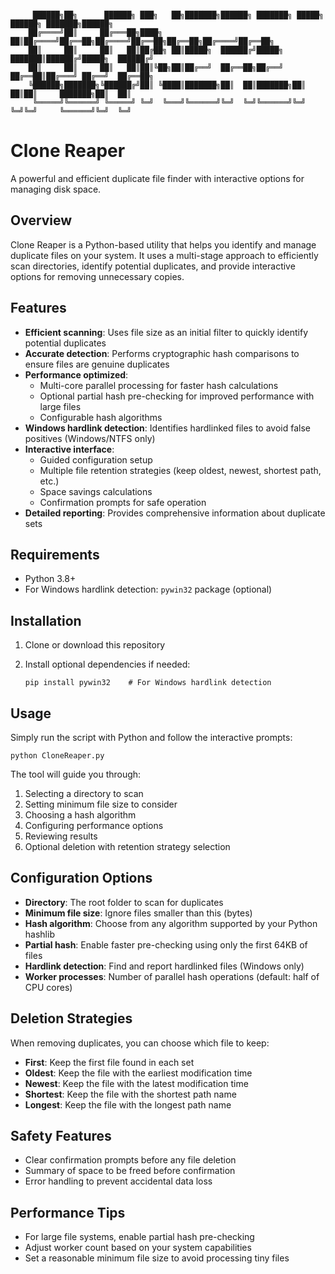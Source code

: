 ```text

     ██████╗██╗      ██████╗ ███╗   ██╗███████╗██████╗ ███████╗ █████╗ ██████╗ ███████╗██████╗  
    ██╔════╝██║     ██╔═══██╗████╗  ██║██╔════╝██╔══██╗██╔════╝██╔══██╗██╔══██╗██╔════╝██╔══██╗ 
    ██║     ██║     ██║   ██║██╔██╗ ██║█████╗  ██████╔╝█████╗  ███████║██████╔╝█████╗  ██████╔╝ 
    ██║     ██║     ██║   ██║██║╚██╗██║██╔══╝  ██╔══██╗██╔══╝  ██╔══██║██╔═══╝ ██╔══╝  ██╔══██╗ 
    ╚██████╗███████╗╚██████╔╝██║ ╚████║███████╗██║  ██║███████╗██║  ██║██║     ███████╗██║  ██║ 
     ╚═════╝╚══════╝ ╚═════╝ ╚═╝  ╚═══╝╚══════╝╚═╝  ╚═╝╚══════╝╚═╝  ╚═╝╚═╝     ╚══════╝╚═╝  ╚═╝ 

```
# Clone Reaper

A powerful and efficient duplicate file finder with interactive options for managing disk space.

## Overview

Clone Reaper is a Python-based utility that helps you identify and manage duplicate files on your system. It uses a multi-stage approach to efficiently scan directories, identify potential duplicates, and provide interactive options for removing unnecessary copies.

## Features

- **Efficient scanning**: Uses file size as an initial filter to quickly identify potential duplicates
- **Accurate detection**: Performs cryptographic hash comparisons to ensure files are genuine duplicates
- **Performance optimized**:
    - Multi-core parallel processing for faster hash calculations
    - Optional partial hash pre-checking for improved performance with large files
    - Configurable hash algorithms
- **Windows hardlink detection**: Identifies hardlinked files to avoid false positives (Windows/NTFS only)
- **Interactive interface**:
    - Guided configuration setup
    - Multiple file retention strategies (keep oldest, newest, shortest path, etc.)
    - Space savings calculations
    - Confirmation prompts for safe operation
- **Detailed reporting**: Provides comprehensive information about duplicate sets

## Requirements

- Python 3.8+
- For Windows hardlink detection: `pywin32` package (optional)

## Installation

1. Clone or download this repository
2. Install optional dependencies if needed:

    `pip install pywin32    # For Windows hardlink detection`

## Usage

Simply run the script with Python and follow the interactive prompts:

`python CloneReaper.py`

The tool will guide you through:

1. Selecting a directory to scan
2. Setting minimum file size to consider
3. Choosing a hash algorithm
4. Configuring performance options
5. Reviewing results
6. Optional deletion with retention strategy selection

## Configuration Options

- **Directory**: The root folder to scan for duplicates
- **Minimum file size**: Ignore files smaller than this (bytes)
- **Hash algorithm**: Choose from any algorithm supported by your Python hashlib
- **Partial hash**: Enable faster pre-checking using only the first 64KB of files
- **Hardlink detection**: Find and report hardlinked files (Windows only)
- **Worker processes**: Number of parallel hash operations (default: half of CPU cores)

## Deletion Strategies

When removing duplicates, you can choose which file to keep:

- **First**: Keep the first file found in each set
- **Oldest**: Keep the file with the earliest modification time
- **Newest**: Keep the file with the latest modification time
- **Shortest**: Keep the file with the shortest path name
- **Longest**: Keep the file with the longest path name

## Safety Features

- Clear confirmation prompts before any file deletion
- Summary of space to be freed before confirmation
- Error handling to prevent accidental data loss

## Performance Tips

- For large file systems, enable partial hash pre-checking
- Adjust worker count based on your system capabilities
- Set a reasonable minimum file size to avoid processing tiny files
